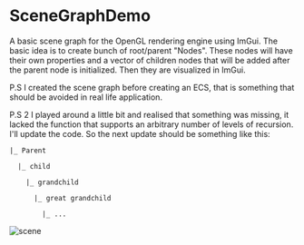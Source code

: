 # SceneGraphDemo
A basic scene graph for the OpenGL rendering engine using ImGui. The basic idea is to create bunch of root/parent "Nodes". These nodes will have their own properties and a vector of children nodes that will be added after the parent node is initialized. Then they are visualized in ImGui.

P.S I created the scene graph before creating an ECS, that is something that should be avoided in real life application.

P.S 2 I played around a little bit and realised that something was missing, it lacked the function that supports an arbitrary number of levels of recursion. I'll update the code. So the next update should be something like this:

    |_ Parent

      |_ child
         
        |_ grandchild
                 
          |_ great grandchild
                              
            |_ ...



![scene](https://user-images.githubusercontent.com/69974236/228007582-7067c967-824f-4088-9452-ef2520fc206c.gif)
